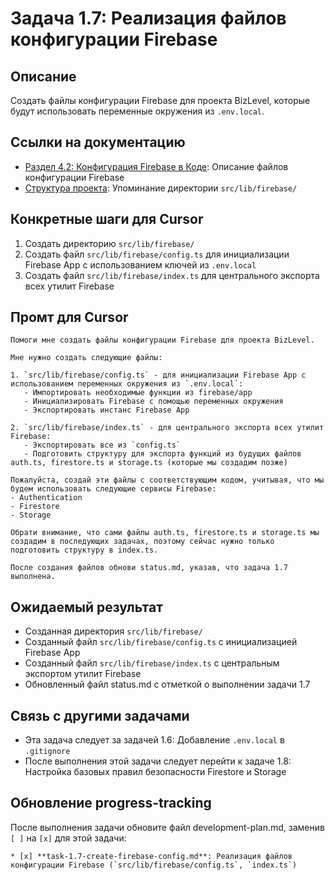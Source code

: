 # Задача 1.7: Реализация файлов конфигурации Firebase

## Описание
Создать файлы конфигурации Firebase для проекта BizLevel, которые будут использовать переменные окружения из `.env.local`.

## Ссылки на документацию
- [Раздел 4.2: Конфигурация Firebase в Коде](../BizLevel-%20План%20Реализации%20Проекта.%2031.03.rtf): Описание файлов конфигурации Firebase
- [Структура проекта](../BizLevel-%20План%20Реализации%20Проекта.%2031.03.rtf): Упоминание директории `src/lib/firebase/`

## Конкретные шаги для Cursor
1. Создать директорию `src/lib/firebase/`
2. Создать файл `src/lib/firebase/config.ts` для инициализации Firebase App с использованием ключей из `.env.local`
3. Создать файл `src/lib/firebase/index.ts` для центрального экспорта всех утилит Firebase

## Промт для Cursor
```
Помоги мне создать файлы конфигурации Firebase для проекта BizLevel.

Мне нужно создать следующие файлы:

1. `src/lib/firebase/config.ts` - для инициализации Firebase App с использованием переменных окружения из `.env.local`:
   - Импортировать необходимые функции из firebase/app
   - Инициализировать Firebase с помощью переменных окружения
   - Экспортировать инстанс Firebase App

2. `src/lib/firebase/index.ts` - для центрального экспорта всех утилит Firebase:
   - Экспортировать все из `config.ts`
   - Подготовить структуру для экспорта функций из будущих файлов auth.ts, firestore.ts и storage.ts (которые мы создадим позже)

Пожалуйста, создай эти файлы с соответствующим кодом, учитывая, что мы будем использовать следующие сервисы Firebase:
- Authentication
- Firestore
- Storage

Обрати внимание, что сами файлы auth.ts, firestore.ts и storage.ts мы создадим в последующих задачах, поэтому сейчас нужно только подготовить структуру в index.ts.

После создания файлов обнови status.md, указав, что задача 1.7 выполнена.
```

## Ожидаемый результат
- Созданная директория `src/lib/firebase/`
- Созданный файл `src/lib/firebase/config.ts` с инициализацией Firebase App
- Созданный файл `src/lib/firebase/index.ts` с центральным экспортом утилит Firebase
- Обновленный файл status.md с отметкой о выполнении задачи 1.7

## Связь с другими задачами
- Эта задача следует за задачей 1.6: Добавление `.env.local` в `.gitignore`
- После выполнения этой задачи следует перейти к задаче 1.8: Настройка базовых правил безопасности Firestore и Storage

## Обновление progress-tracking
После выполнения задачи обновите файл development-plan.md, заменив `[ ]` на `[x]` для этой задачи:
```
* [x] **task-1.7-create-firebase-config.md**: Реализация файлов конфигурации Firebase (`src/lib/firebase/config.ts`, `index.ts`)
```
